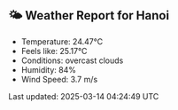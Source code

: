 <!-- WEATHER-START -->
## 🌤 Weather Report for Hanoi

- Temperature: 24.47°C
- Feels like: 25.17°C
- Conditions: overcast clouds
- Humidity: 84%
- Wind Speed: 3.7 m/s

Last updated: 2025-03-14 04:24:49 UTC
<!-- WEATHER-END -->
